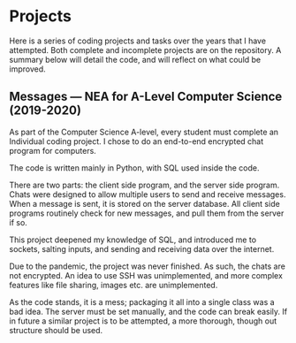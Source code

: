 # Projects
Here is a series of coding projects and tasks over the years that I have attempted. Both complete and incomplete projects are on the repository. A summary below will detail the code, and will reflect on what could be improved.

## Messages — NEA for A-Level Computer Science (2019-2020)
As part of the Computer Science A-level, every student must complete an Individual coding project. I chose to do an end-to-end encrypted chat program for computers. 

The code is written mainly in Python, with SQL used inside the code.

There are two parts: the client side program, and the server side program. Chats were designed to allow multiple users to send and receive messages. When a message is sent, it is stored on the server database. All client side programs routinely check for new messages, and pull them from the server if so.

This project deepened my knowledge of SQL, and introduced me to sockets, salting inputs, and sending and receiving data over the internet.

Due to the pandemic, the project was never finished. As such, the chats are not encrypted. An idea to use SSH was unimplemented, and more complex features like file sharing, images etc. are unimplemented. 

As the code stands, it is a mess; packaging it all into a single class was a bad idea. The server must be set manually, and the code can break easily.
If in future a similar project is to be attempted, a more thorough, though out structure should be used.
